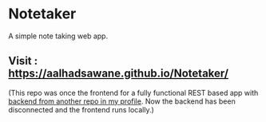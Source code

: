 # Notetaker
A simple note taking web app.
## Visit : https://aalhadsawane.github.io/Notetaker/

(This repo was once the frontend for a fully functional REST based app with [backend from another repo in my profile](https://github.com/aalhadsawane/NotesRESTfulAPI). Now the backend has been disconnected and the frontend runs locally.) 
